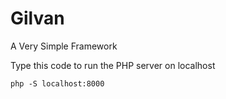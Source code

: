 Gilvan
======

A Very Simple Framework

Type this code to run the PHP server on localhost
```
php -S localhost:8000
```
